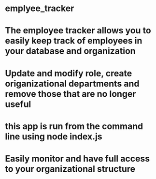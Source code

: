 # emplyee_tracker

# The employee tracker allows you to easily keep track of employees in your database and organization
# Update and modify role, create origanizational departments and remove those that are no longer useful
# this app is run from the command line using node index.js
# Easily monitor and have full access to your organizational structure 

